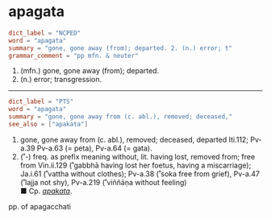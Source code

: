 # apagata

``` toml
dict_label = "NCPED"
word = "apagata"
summary = "gone, gone away (from); departed. 2. (n.) error; t"
grammar_comment = "pp mfn. & neuter"
```

1. (mfn.) gone, gone away (from); departed.
2. (n.) error; transgression.

--------------------

``` toml
dict_label = "PTS"
word = "apagata"
summary = "gone, gone away from (c. abl.), removed; deceased,"
see_also = ["apakata"]
```

1. gone, gone away from (c. abl.), removed; deceased, departed Iti.112; Pv\-a.39 Pv\-a.63 (= peta), Pv\-a.64 (= gata).
2. (˚\-) freq. as prefix meaning without, lit. having lost, removed from; free from Vin.ii.129 (˚gabbhā having lost her foetus, having a miscarriage); Ja.i.61 (˚vattha without clothes); Pv\-a.38 (˚soka free from grief), Pv\-a.47 (˚lajja not shy), Pv\-a.219 (˚viññāṇa without feeling)  
   ■ Cp. *[apakata](apakata.md)*.

pp. of apagacchati

